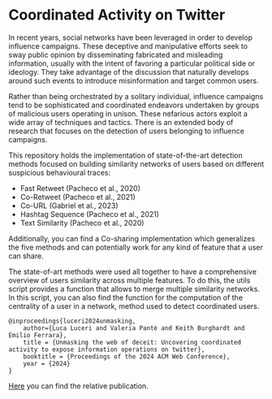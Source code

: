 # Coordinated Activity on Twitter

In recent years, social networks have been leveraged in order to develop influence campaigns. 
These deceptive and manipulative efforts seek to sway public opinion by disseminating fabricated and misleading information, usually with the intent of favoring a particular political side or ideology. 
They take advantage of the discussion that naturally develops around such events to introduce misinformation and target common users.

Rather than being orchestrated by a solitary individual, influence campaigns tend to be sophisticated and coordinated endeavors undertaken by groups of malicious users operating in unison. These nefarious actors exploit a wide array of techniques and tactics.
There is an extended body of research that focuses on the detection of users belonging to influence campaigns.

This repository holds the implementation of state-of-the-art detection methods focused on building similarity networks of users based on different suspicious behavioural traces:
- Fast Retweet (Pacheco et al., 2020)
- Co-Retweet (Pacheco et al., 2021)
- Co-URL (Gabriel  et al., 2023)
- Hashtag Sequence (Pacheco et al., 2021)
- Text Similarity (Pacheco et al., 2020)

Additionally, you can find a Co-sharing implementation which generalizes the five methods and can potentially work for any kind of feature that a user can share.

The state-of-art methods were used all together to have a comprehensive overview of users similarity across multiple features. To do this, the utils script provides a function that allows to merge multiple similarity networks. In this script, you can also find the function for the computation of the centrality of a user in a network, method used to detect coordinated users.

```
@inproceedings{luceri2024unmasking,
    author={Luca Luceri and Valeria Pantè and Keith Burghardt and Emilio Ferrara},
    title = {Unmasking the web of deceit: Uncovering coordinated activity to expose information operations on twitter},
    booktitle = {Proceedings of the 2024 ACM Web Conference},
    year = {2024}
}
```

[Here](https://arxiv.org/abs/2310.09884) you can find the relative publication.

